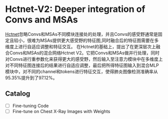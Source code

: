 # Hctnet-V2: Deeper integration of Convs and MSAs

[Hctnet](https://github.com/Martinser/Hctnet)忽略Convs和MSAs不同模块连接处的处理，并且Convs的感受野通常是固定且较小，很难为MSAs提供更大感受野的特征图,同时融合后的特征图需要在多维度上进行自适应调整和特征交互。
在Hctnet的基础上，提出了在更深层次上融合Convs和MSAs的混合网络Hctnet V2。它把Convs和MSAs做并行处理，同时对Convs进行重参数化来获得更大的感受野，然后输入至注意力模块中在多维度上对不同特征图连接后的结果进行自适应调整，最后把所得特征图输入到混合MLP模块中，对不同的channel和tokens进行特征交互，使得肺炎图像检测准确率从95.35%提升到了97.12%。

## Catalog
- [ ] Fine-tuning Code
- [ ] Fine-tune on Chest X-Ray Images with Weights
